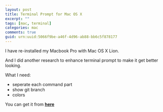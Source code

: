 ```yaml
---
layout: post
title: Terminal Prompt for Mac OS X
excerpt: ""
tags: [mac, terminal]
categories: mac
comments: true
guid: urn:uuid:5066f9be-a46f-4d96-ab88-bb6c5f878177
---
```


I have re-installed my Macbook Pro with Mac OS X Lion.

And I did another research to enhance terminal prompt to make it get better looking.

What I need:

- seperate each command part
- show git branch
- colors

You can get it from [**here**](https://github.com/imjma/dotfiles/blob/master/.bash_profile)